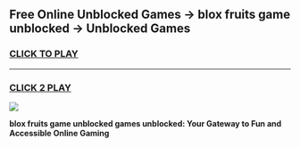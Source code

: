 
## Free Online Unblocked Games → blox fruits game unblocked → Unblocked Games
<h3>
<a href="https://premium.freeplayer.one?title=blox_fruits_game_unblocked&ref=21F">CLICK TO PLAY</a></h3>
<hr>

<h3>
<a href="https://premium.freeplayer.one?title=blox_fruits_game_unblocked&ref=21F">CLICK 2 PLAY</a>
  
</h3>

<a href="https://premium.freeplayer.one?title=blox_fruits_game_unblocked&ref=21F/"><img src="https://clearcache.store/games.png"></a>


**blox fruits game unblocked games unblocked: Your Gateway to Fun and Accessible Online Gaming**
